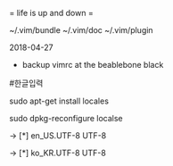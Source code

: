 = life is up and down =


~/.vim/bundle
~/.vim/doc
~/.vim/plugin


2018-04-27
  - backup vimrc at the beablebone black



#한글입력

 sudo apt-get install locales
 
 sudo dpkg-reconfigure localse
 
  -> [*] en_US.UTF-8 UTF-8
  
  -> [*] ko_KR.UTF-8 UTF-8
    
